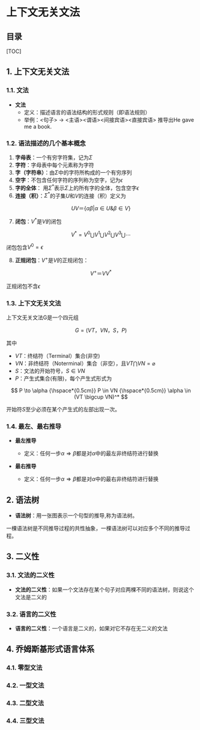 上下文无关文法
===

目录
--

[TOC]

## 1. 上下文无关文法

### 1.1. 文法

- **文法**
    - 定义：描述语言的语法结构的形式规则（即语法规则）
    - 举例：<句子> → <主语><谓语><间接宾语><直接宾语> 推导出He gave me a book.

### 1.2. 语法描述的几个基本概念

1. **字母表**：一个有穷字符集，记为$\Sigma$
2. **字符**：字母表中每个元素称为字符
3. **字（字符串）**：由$\Sigma$中的字符所构成的一个有穷序列
4. **空字**：不包含任何字符的序列称为空字，记为$\epsilon$
5. **字的全体**： 用$\Sigma^*$表示$\Sigma$上的所有字的全体，包含空字$\epsilon$
6. **连接（积）**：$\Sigma^*$的子集$U$和$V$的连接（积）定义为

$$
UV ＝ \{ \alpha \beta | \alpha \in U \& \beta \in V\}
$$

7. **闭包**：$V^*$是$V$的闭包

$$
V^* = V^0 \bigcup V^1 \bigcup V^2 \bigcup V^3 \bigcup \cdots
$$

闭包包含$V^0 = \epsilon$

8. **正规闭包**：$V^+$是$V$的正规闭包：

$$
V^+＝V V^*
$$

正规闭包不含$\epsilon$

### 1.3. 上下文无关文法

上下文无关文法G是一个四元组

$$
G=(VT，VN，S，P)
$$

其中

- $VT$：终结符（Terminal）集合(非空)
- $VN$：非终结符（Noterminal）集合（非空），且$VT \bigcap VN = \varnothing$
- $S$：文法的开始符号，$S \in VN$
- $P$：产生式集合(有限)，每个产生式形式为

$$
P \to \alpha {\hspace*{0.5cm}} P \in VN {\hspace*{0.5cm}} \alpha \in (VT \bigcup VN)^*
$$

开始符$S$至少必须在某个产生式的左部出现一次。

### 1.4. 最左、最右推导

- **最左推导**
    - 定义：任何一步$\alpha \Rightarrow \beta$都是对$\alpha$中的最左非终结符进行替换

- **最右推导**
    - 定义：任何一步$\alpha \Rightarrow \beta$都是对$\alpha$中的最右非终结符进行替换

## 2. 语法树

- **语法树**：用一张图表示一个句型的推导,称为语法树。

一棵语法树是不同推导过程的共性抽象，一棵语法树可以对应多个不同的推导过程。

## 3. 二义性

### 3.1. 文法的二义性

- **文法的二义性**：如果一个文法存在某个句子对应两棵不同的语法树，则说这个文法是二义的

### 3.2. 语言的二义性

- **语言的二义性**：一个语言是二义的，如果对它不存在无二义的文法

## 4. 乔姆斯基形式语言体系

### 4.1. 零型文法

### 4.2. 一型文法

### 4.3. 二型文法

### 4.4. 三型文法

